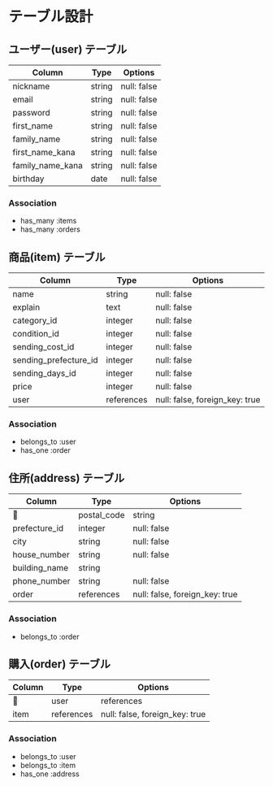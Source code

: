 # テーブル設計

## ユーザー(user) テーブル

| Column             | Type        | Options                         |
| ------             | ----------  | ------------------------------- |
| nickname           | string      | null: false                     |
| email              | string      | null: false                     |
| password           | string      | null: false                     |
| first_name         | string      | null: false                     |
| family_name        | string      | null: false                     |
| first_name_kana    | string      | null: false                     |
| family_name_kana   | string      | null: false                     |
| birthday           | date        | null: false                     |

### Association

- has_many :items
- has_many :orders

## 商品(item) テーブル

| Column                | Type        | Options                         |
| ------                | ----------  | ------------------------------- |
| name                  | string      | null: false                     |
| explain               | text        | null: false                     |
| category_id           | integer     | null: false                     |
| condition_id          | integer     | null: false                     |
| sending_cost_id       | integer     | null: false                     |
| sending_prefecture_id | integer     | null: false                     |
| sending_days_id       | integer     | null: false                     |
| price                 | integer     | null: false                     |
| user                  | references  | null: false, foreign_key: true  |

### Association

- belongs_to :user
- has_one :order

## 住所(address) テーブル

| Column                | Type        | Options                         |
| ------                | ----------  | ------------------------------- |
| postal_code           | string      | null: false                     |
| prefecture_id         | integer     | null: false                     |
| city                  | string      | null: false                     |
| house_number          | string      | null: false                     |
| building_name         | string      |                                 |
| phone_number          | string      | null: false                     |
| order                 | references  | null: false, foreign_key: true  |

### Association

- belongs_to :order

## 購入(order) テーブル

| Column             | Type        | Options                         |
| ------             | ----------  | ------------------------------- |
| user               | references  | null: false, foreign_key: true  |
| item               | references  | null: false, foreign_key: true  |

### Association

- belongs_to :user
- belongs_to :item
- has_one :address